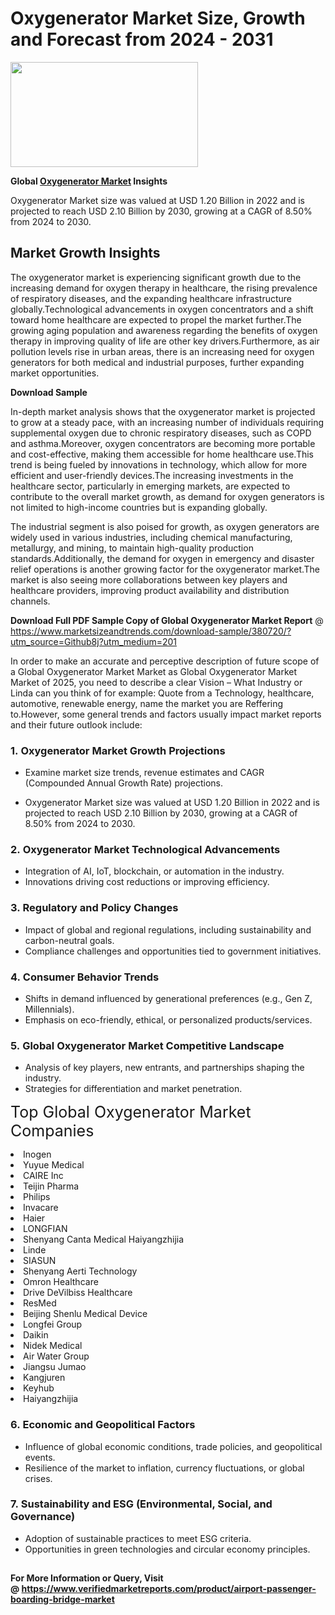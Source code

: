 <H1>Oxygenerator Market Size, Growth and Forecast from 2024 - 2031</H1><img class="aligncenter size-medium wp-image-584254" src="https://thirdeyenews.in/wp-content/uploads/2024/09/Global-Market-Research-300x168.jpeg" alt="" width="300" height="168" /><p><strong>Global&nbsp;<a href="https://www.marketsizeandtrends.com/download-sample/380720/?utm_source=Github8j?utm_medium=201">Oxygenerator Market</a> Insights</strong></p><p>Oxygenerator Market size was valued at USD 1.20 Billion in 2022 and is projected to reach USD 2.10 Billion by 2030, growing at a CAGR of 8.50% from 2024 to 2030.</p><p><h2>Market Growth Insights</h2> <p>The oxygenerator market is experiencing significant growth due to the increasing demand for oxygen therapy in healthcare, the rising prevalence of respiratory diseases, and the expanding healthcare infrastructure globally.Technological advancements in oxygen concentrators and a shift toward home healthcare are expected to propel the market further.The growing aging population and awareness regarding the benefits of oxygen therapy in improving quality of life are other key drivers.Furthermore, as air pollution levels rise in urban areas, there is an increasing need for oxygen generators for both medical and industrial purposes, further expanding market opportunities.</p> <p><strong>Download Sample</strong></p> <p>In-depth market analysis shows that the oxygenerator market is projected to grow at a steady pace, with an increasing number of individuals requiring supplemental oxygen due to chronic respiratory diseases, such as COPD and asthma.Moreover, oxygen concentrators are becoming more portable and cost-effective, making them accessible for home healthcare use.This trend is being fueled by innovations in technology, which allow for more efficient and user-friendly devices.The increasing investments in the healthcare sector, particularly in emerging markets, are expected to contribute to the overall market growth, as demand for oxygen generators is not limited to high-income countries but is expanding globally.</p> <p>The industrial segment is also poised for growth, as oxygen generators are widely used in various industries, including chemical manufacturing, metallurgy, and mining, to maintain high-quality production standards.Additionally, the demand for oxygen in emergency and disaster relief operations is another growing factor for the oxygenerator market.The market is also seeing more collaborations between key players and healthcare providers, improving product availability and distribution channels.</p> <p><span class=""><strong>Download Full PDF Sample Copy of Global Oxygenerator Market Report</strong> @ <a href="https://www.marketsizeandtrends.com/download-sample/380720/?utm_source=Github8j?utm_medium=201" target="_blank">https://www.marketsizeandtrends.com/download-sample/380720/?utm_source=Github8j?utm_medium=201</a></span></p><p>In order to make an accurate and perceptive description of future scope of a Global&nbsp;Oxygenerator Market Market as Global&nbsp;Oxygenerator Market Market of 2025, you need to describe a clear Vision &ndash; What Industry or Linda can you think of for example: Quote from a Technology, healthcare, automotive, renewable energy, name the market you are Reffering to.However, some general trends and factors usually impact market reports and their future outlook include:</p><h3>1.&nbsp;<strong>Oxygenerator Market Growth Projections</strong></h3><ul><li>Examine market size trends, revenue estimates and CAGR (Compounded Annual Growth Rate) projections.</li><li><p>Oxygenerator Market size was valued at USD 1.20 Billion in 2022 and is projected to reach USD 2.10 Billion by 2030, growing at a CAGR of 8.50% from 2024 to 2030.</p></li></ul><h3>2.&nbsp;<strong>Oxygenerator Market Technological Advancements</strong></h3><ul><li>Integration of AI, IoT, blockchain, or automation in the industry.</li><li>Innovations driving cost reductions or improving efficiency.</li></ul><h3>3.&nbsp;<strong>Regulatory and Policy Changes</strong></h3><ul><li>Impact of global and regional regulations, including sustainability and carbon-neutral goals.</li><li>Compliance challenges and opportunities tied to government initiatives.</li></ul><h3>4.&nbsp;<strong>Consumer Behavior Trends</strong></h3><ul><li>Shifts in demand influenced by generational preferences (e.g., Gen Z, Millennials).</li><li>Emphasis on eco-friendly, ethical, or personalized products/services.</li></ul><h3>5.&nbsp;<strong>Global Oxygenerator Market Competitive Landscape</strong></h3><ul><li>Analysis of key players, new entrants, and partnerships shaping the industry.</li><li>Strategies for differentiation and market penetration.</li></ul><p data-pm-slice="1 1 []"><span style="color: inherit; font-family: inherit; font-size: 25px;">Top Global Oxygenerator Market Companies</span></p><div class="" data-test-id=""><p><li>Inogen</li><li> Yuyue Medical</li><li> CAIRE Inc</li><li> Teijin Pharma</li><li> Philips</li><li> Invacare</li><li> Haier</li><li> LONGFIAN</li><li> Shenyang Canta Medical Haiyangzhijia</li><li> Linde</li><li> SIASUN</li><li> Shenyang Aerti Technology</li><li> Omron Healthcare</li><li> Drive DeVilbiss Healthcare</li><li> ResMed</li><li> Beijing Shenlu Medical Device</li><li> Longfei Group</li><li> Daikin</li><li> Nidek Medical</li><li> Air Water Group</li><li> Jiangsu Jumao</li><li> Kangjuren</li><li> Keyhub</li><li> Haiyangzhijia</li></p></div><h3>6.&nbsp;<strong>Economic and Geopolitical Factors</strong></h3><ul><li>Influence of global economic conditions, trade policies, and geopolitical events.</li><li>Resilience of the market to inflation, currency fluctuations, or global crises.</li></ul><h3>7.&nbsp;<strong>Sustainability and ESG (Environmental, Social, and Governance)</strong></h3><ul><li>Adoption of sustainable practices to meet ESG criteria.</li><li>Opportunities in green technologies and circular economy principles.</li></ul><h2><strong style="font-size: 14px;">For More Information or Query, Visit @&nbsp;</strong><a style="background-color: #ffffff; font-size: 14px;" href="https://www.marketsizeandtrends.com/report/oxygenerator-market/" target="_blank">https://www.verifiedmarketreports.com/product/airport-passenger-boarding-bridge-market</a></h2>